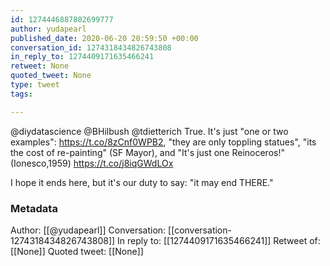 ```yaml
---
id: 1274446887802699777
author: yudapearl
published_date: 2020-06-20 20:59:50 +00:00
conversation_id: 1274318434826743808
in_reply_to: 1274409171635466241
retweet: None
quoted_tweet: None
type: tweet
tags:

---
```


@diydatascience @BHilbush @tdietterich True. It's just "one or two examples":
https://t.co/8zCnf0WPB2, "they are only toppling statues", "its the cost of re-painting" (SF Mayor), and "It's just one Reinoceros!" (Ionesco,1959) https://t.co/j8iqGWdLOx

I hope it ends here, but it's our duty to say: "it may end THERE."

### Metadata

Author: [[@yudapearl]]
Conversation: [[conversation-1274318434826743808]]
In reply to: [[1274409171635466241]]
Retweet of: [[None]]
Quoted tweet: [[None]]
